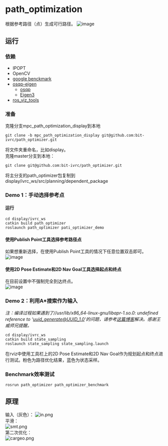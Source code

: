 # path_optimization
根据参考路径（点）生成可行路径。
![image](https://github.com/bit-ivrc/path_optimizer/blob/visualization/picture/cover.gif)

## 运行  
### 依赖
- IPOPT   
- OpenCV   
- [google benckmark](https://github.com/google/benchmark)
- [osqp-eigen](https://github.com/robotology/osqp-eigen)  
  - [osqp](https://github.com/oxfordcontrol/osqp)    
  - [Eigen3](http://eigen.tuxfamily.org/index.php?title=Main_Page)
- [ros_viz_tools](https://github.com/Magic-wei/ros_viz_tools)
  
### 准备
克隆分支mpc_path_optimization_display到本地

```
git clone -b mpc_path_optimization_display git@github.com:bit-ivrc/path_optimizer.git
```

将文件夹重命名，比如display。  
克隆master分支到本地：  

```
git clone git@github.com:bit-ivrc/path_optimizer.git
```

将主分支的path_optimizer包复制到display/ivrc_ws/src/planning/dependent_package
### Demo 1：手动选择参考点
#### 运行
~~~
cd display/ivrc_ws
catkin build path_optimizer
roslaunch path_optimizer pati_optimizer_demo
~~~
#### 使用Publish Point工具选择参考路径点 
如果想重新选择，在使用Publish Point工具的情况下任意位置双击即可。   
![image](https://github.com/bit-ivrc/path_optimizer/blob/visualization/picture/ref.gif)  
#### 使用2D Pose Estimate和2D Nav Goal工具选择起点和终点
在目前设置中不强制完全到达终点。  
![image](https://github.com/bit-ivrc/path_optimizer/blob/visualization/picture/calsulate.gif)

### Demo 2：利用A*搜索作为输入

*注：编译过程如果遇到了//usr/lib/x86_64-linux-gnu/libapr-1.so.0: undefined reference to ‘uuid_generate@UUID_1.0'的问题，请参考[这篇博客](https://blog.csdn.net/u014734886/article/details/93029349)解决。感谢王威师兄提醒。*  

```
cd display/ivrc_ws
catkin build state_sampling
roslaunch state_sampling state_sampling.launch
```

在rviz中使用工具栏上的2D Pose Estimate和2D Nav Goal作为规划起点和终点进行测试。粉色为路径优化结果，蓝色为状态采样。

### Benchmark效率测试  

```
rosrun path_optimizer path_optimizer_benchmark
``` 

## 原理
输入（灰色）：
![in.png](https://i.loli.net/2019/10/31/v8rGYNW6RHxOcwy.png)  
平滑：  
![smt.png](https://i.loli.net/2019/10/31/bTsxhRrW1LnJIoQ.png)  
第二次优化：    
![cargeo.png](https://i.loli.net/2019/10/31/dqz6TF4ypvYGbeE.png)  
